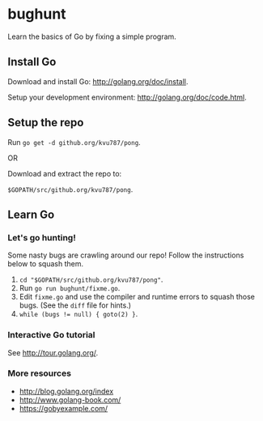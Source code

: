 # bughunt

Learn the basics of Go by fixing a simple program.

## Install Go

Download and install Go: http://golang.org/doc/install.

Setup your development environment: http://golang.org/doc/code.html.

## Setup the repo

Run `go get -d github.org/kvu787/pong`.

OR

Download and extract the repo to:

`$GOPATH/src/github.org/kvu787/pong`.

## Learn Go

### Let's go hunting!

Some nasty bugs are crawling around our repo! Follow the instructions below to squash them.

1. `cd "$GOPATH/src/github.org/kvu787/pong"`.
2. Run `go run bughunt/fixme.go`.
3. Edit `fixme.go` and use the compiler and runtime errors to squash those bugs. (See the `diff` file for hints.)
4. `while (bugs != null) { goto(2) }`.

### Interactive Go tutorial

See http://tour.golang.org/.

### More resources

- http://blog.golang.org/index
- http://www.golang-book.com/
- https://gobyexample.com/
